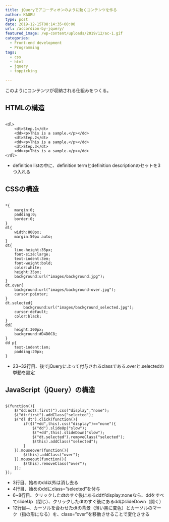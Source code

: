 ```yaml
---
title: jQueryでアコーディオンのように動くコンテンツを作る
author: KAORU
type: post
date: 2019-12-15T08:14:35+00:00
url: /accordion-by-jquery/
featured_image: /wp-content/uploads/2019/12/ac-1.gif
categories:
  - Front-end development
  - Programming
tags:
  - css
  - html
  - jquery
  - toppicking

---
```

このようにコンテンツが収納される仕組みをつくる。

## HTMLの構造

<pre class="wp-block-code"><code>
&lt;dl>
	&lt;dt>Step.1&lt;/dt>
	&lt;dd>&lt;p>This is a sample.&lt;/p>&lt;/dd>
	&lt;dt>Step.2&lt;/dt>
	&lt;dd>&lt;p>This is a sample.&lt;/p>&lt;/dd>
	&lt;dt>Step.3&lt;/dt>
	&lt;dd>&lt;p>This is a sample.&lt;/p>&lt;/dd>
&lt;/dl></code></pre>

  * definition listの中に、definition termとdefinition descriptionのセットを3つ入れる

## CSSの構造

<pre class="wp-block-code"><code>
*{
	margin:0;
	padding:0;
	border:0;
}
dl{
	width:800px;
	margin:50px auto;
}
dt{
	line-height:35px;
	font-size:large;
	text-indent:3em;
	font-weight:bold;
	color:white;
	height:35px;
	background:url("images/background.jpg");
}
dt.over{
	background:url("images/background-over.jpg");
	cursor:pointer;
}
dt.selected{
        background:url("images/background_selected.jpg");
	cursor:default;
	color:black;
}
dd{
	height:300px;
	background:#D4D0C8;
}
dd p{
	text-indent:1em;
	padding:20px;
}</code></pre>

  * 23~32行目、後でjQueryによって付与されるclassである.overと.selectedの挙動を設定

## JavaScript（jQuery）の構造

<pre class="wp-block-code"><code>
$(function(){
	$("dd:not(:first)").css("display","none");
	$("dt:first").addClass("selected");
	$("dl dt").click(function(){
		if($("+dd",this).css("display")=="none"){
			$("dd").slideUp("slow");
			$("+dd",this).slideDown("slow");
			$("dt.selected").removeClass("selected");
			$(this).addClass("selected");
		}
	}).mouseover(function(){
		$(this).addClass("over");
	}).mouseout(function(){
		$(this).removeClass("over");
	});
});</code></pre>

  * 3行目、始めのdd以外は消し去る
  * 4行目、始めのddにclass=&#8221;selected&#8221;を付与
  * 6~8行目、クリックしたdtのすぐ後にあるddがdisplay:noneなら、ddをすべてslideUp（閉じ）、クリックしたdtのすぐ後にあるddはslideDown（開く）
  * 12行目~、カーソルを合わせたdtの背景（薄い黒に変色）とカーソルのマーク（指の形になる）を、class=&#8221;over&#8221;を移動させることで変化させる